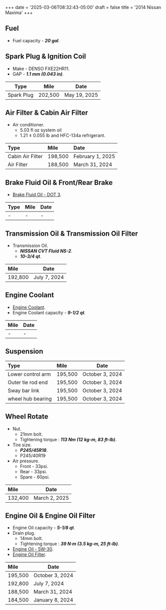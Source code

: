 +++
date = '2025-03-06T08:32:43-05:00'
draft = false
title = '2014 Nissan Maxima'
+++

## Fuel

- Fuel capacity - ***20 gal***.

## Spark Plug & Ignition Coil

- Make - DENSO FXE22HR11.
- GAP - ***1.1 mm (0.043 in)***.

| Type  | Mile  | Date  |
| :---: | :---: | :---: |
|   Spark Plug   |   202,500   |   May 19, 2025    |

## Air Filter & Cabin Air Filter

- Air conditioner.
  - 5.03 fl oz system oil
  - 1.21 ± 0.055 lb and HFC-134a refrigerant.

| Type             | Mile    | Date             |
| :--------------- | :------ | :--------------- |
| Cabin Air Filter | 198,500 | February 1, 2025 |
| Air Filter       | 188,500 | March 31, 2024   |

## Brake Fluid Oil & Front/Rear Brake

- [Brake Fluid Oil - DOT 3](https://www.walmart.com/ip/Super-Tech-DOT-3-Brake-Fluid-32-oz/16821254).

| Type | Mile | Date |
| :--- | :--- | ---- |
| -    | -    | -    |

## Transmission Oil & Transmission Oil Filter

- Transmission Oil.
  - ***NISSAN CVT Fluid NS-2***.
  - ***10-3/4 qt***.

| Mile    | Date         |
| :------ | ------------ |
| 192,800 | July 7, 2024 |

## Engine Coolant

- [Engine Coolant](https://www.walmart.com/ip/SUPER-TECH-AFC-ASIAN-BLUE-5050-PREDILUTED-1-GAL/3636570281).
- Engine Coolant capacity - ***9-1/2 qt***.

| Mile | Date |
| :--- | ---- |
| -    | -    |

## Suspension

| Type              | Mile    | Date            |
| :---------------- | :------ | --------------- |
| Lower control arm | 195,500 | October 3, 2024 |
| Outer tie rod end | 195,500 | October 3, 2024 |
| Sway bar link     | 195,500 | October 3, 2024 |
| wheel hub bearing | 195,500 | October 3, 2024 |

## Wheel Rotate

- Nut.
  - 21mm bolt.
  - Tightening torque : ***113 Nm (12 kg-m, 83 ft-lb)***.
- Tire size.
  - ***P245/45R18***.
  - P245/40R19
- Air pressure.
  - Front - 33psi.
  - Rear - 33psi.
  - Spare - 60psi.
 
| Mile    | Date          |
| :------ | ------------- |
| 132,400 | March 2, 2025 |

## Engine Oil & Engine Oil Filter

- Engine Oil capacity - ***5-1/8 qt***.
- Drain plug.
  - 14mm bolt.
  - Tightening torque : ***39 N·m (3.5 kg-m, 25 ft-lb)***.
- [Engine Oil - 5W-30](https://www.walmart.com/ip/Super-Tech-Advanced-Full-Synthetic-Motor-Oil-SAE-5W-30-5-Quarts/514849921).
- [Engine Oil Filter](https://www.walmart.com/ip/Super-Tech-ST6607-10K-Mile-Spin-On-Motor-Oil-Filter-Fits-Honda-and-Infiniti-Vehicles-Fits-select-1998-2023-NISSAN-ALTIMA-2002-2023-HONDA-CR-V/506906164).

| Mile    | Date            |
| :------ | --------------- |
| 195,500 | October 3, 2024 |
| 192,800 | July 7, 2024    |
| 188,500 | March 31, 2024  |
| 184,500 | January 8, 2024 |

